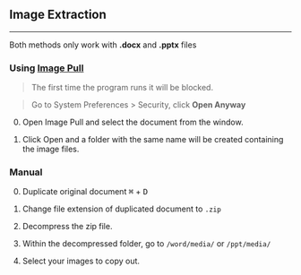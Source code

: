 ## Image Extraction
---

Both methods only work with __.docx__ and __.pptx__ files


### Using [Image Pull](https://github.com/egidocs/programs/raw/master/image%20pull.jar)

> The first time the program runs it will be blocked.

> Go to System Preferences > Security, click __Open Anyway__

0. Open Image Pull and select the document from the window.

0. Click Open and a folder with the same name will be created containing the image files.


### Manual

0. Duplicate original document <kbd>⌘</kbd> + <kbd>D</kbd>

0. Change file extension of duplicated document to `.zip`

0. Decompress the zip file.

0. Within the decompressed folder, go to `/word/media/` or `/ppt/media/`

0. Select your images to copy out.
